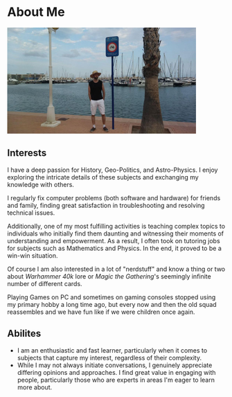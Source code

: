 # About Me

![Me in Alicante](img/self_alicante_harbor.png)

## Interests

I have a deep passion for History, Geo-Politics, and Astro-Physics. I enjoy exploring the intricate details of these subjects and exchanging my knowledge with others.

I regularly fix computer problems (both software and hardware) for friends and family, finding great satisfaction in troubleshooting and resolving technical issues.

Additionally, one of my most fulfilling activities is teaching complex topics to individuals who initially find them daunting and witnessing their moments of understanding and empowerment. As a result, I often took on tutoring jobs for subjects such as Mathematics and Physics. In the end, it proved to be a win-win situation.

Of course I am also interested in a lot of "nerdstuff" and know a thing or two about _Warhammer 40k_ lore or _Magic the Gathering_'s seemingly infinite number of different cards.

Playing Games on PC and sometimes on gaming consoles stopped using my primary hobby a long time ago, but every now and then the old squad reassembles and we have fun like if we were children once again.

## Abilites

- I am an enthusiastic and fast learner, particularly when it comes to subjects that capture my interest, regardless of their complexity.
- While I may not always initiate conversations, I genuinely appreciate differing opinions and approaches. I find great value in engaging with people, particularly those who are experts in areas I'm eager to learn more about.
